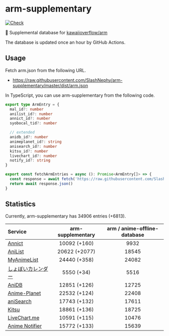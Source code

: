 # arm-supplementary

[![Check](https://github.com/SlashNephy/arm-supplementary/actions/workflows/check-node.yml/badge.svg)](https://github.com/SlashNephy/arm-supplementary/actions/workflows/check-node.yml)

💊 Supplemental database for [kawaiioverflow/arm](https://github.com/kawaiioverflow/arm)

The database is updated once an hour by GitHub Actions.

## Usage

Fetch arm.json from the following URL.

- https://raw.githubusercontent.com/SlashNephy/arm-supplementary/master/dist/arm.json

In TypeScript, you can use arm-supplementary from the following code.

```TypeScript
export type ArmEntry = {
  mal_id?: number
  anilist_id?: number
  annict_id?: number
  syobocal_tid?: number

  // extended
  anidb_id?: number
  animeplanet_id?: string
  anisearch_id?: number
  kitsu_id?: number
  livechart_id?: number
  notify_id?: string
}

export const fetchArmEntries = async (): Promise<ArmEntry[]> => {
  const response = await fetch('https://raw.githubusercontent.com/SlashNephy/arm-supplementary/master/dist/arm.json')
  return await response.json()
}
```

## Statistics

Currently, arm-supplementary has 34906 entries (+6813).

| Service                                     | arm-supplementary | arm / anime-offline-database |
| :------------------------------------------ | :---------------: | :--------------------------: |
| [Annict](https://annict.com)                |   10092 (+160)    |             9932             |
| [AniList](https://anilist.co)               |   20622 (+2077)   |            18545             |
| [MyAnimeList](https://myanimelist.net)      |   24440 (+358)    |            24082             |
| [しょぼいカレンダー](https://cal.syoboi.jp) |    5550 (+34)     |             5516             |
| [AniDB](https://anidb.net)                  |   12851 (+126)    |            12725             |
| [Anime-Planet](https://anime-planet.com)    |   22532 (+124)    |            22408             |
| [aniSearch](https://anisearch.com)          |   17743 (+132)    |            17611             |
| [Kitsu](https://kitsu.io)                   |   18861 (+136)    |            18725             |
| [LiveChart.me](https://livechart.me)        |   10591 (+115)    |            10476             |
| [Anime Notifier](https://notify.moe)        |   15772 (+133)    |            15639             |
